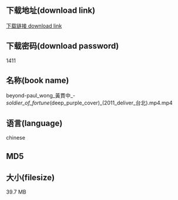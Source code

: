 ## 下载地址(download link)
[下载链接 download link](https://voluble-croquembouche-d321dc.netlify.app/?s=beyond-paul_wong_%E9%BB%83%E8%B2%AB%E4%B8%AD_-_soldier_of_fortune_%28deep_purple_cover%29_%282011_deliver_%E5%8F%B0%E5%8C%97%29.mp4)

## 下载密码(download password)
1411

## 名称(book name)
beyond-paul_wong_黃貫中_-_soldier_of_fortune_(deep_purple_cover)_(2011_deliver_台北).mp4.mp4

## 语言(language)
chinese

## MD5


## 大小(filesize)
39.7 MB
